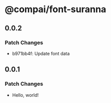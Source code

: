 # @compai/font-suranna

## 0.0.2

### Patch Changes

- b971bb4f: Update font data

## 0.0.1

### Patch Changes

- Hello, world!

